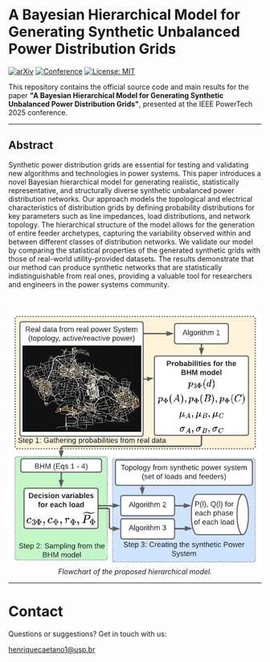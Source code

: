 # A Bayesian Hierarchical Model for Generating Synthetic Unbalanced Power Distribution Grids

[![arXiv](https://img.shields.io/badge/arXiv-2501.08808-b31b1b.svg)](https://arxiv.org/abs/2501.08808)
[![Conference](https://img.shields.io/badge/IEEE-PowerTech%202025-00629B.svg)](https://2025.ieee-powertech.org/)
[![License: MIT](https://img.shields.io/badge/License-MIT-yellow.svg)](https://opensource.org/licenses/MIT)

This repository contains the official source code and main results for the paper **"A Bayesian Hierarchical Model for Generating Synthetic Unbalanced Power Distribution Grids"**, presented at the IEEE PowerTech 2025 conference.

---

## Abstract

Synthetic power distribution grids are essential for testing and validating new algorithms and technologies in power systems. This paper introduces a novel Bayesian hierarchical model for generating realistic, statistically representative, and structurally diverse synthetic unbalanced power distribution networks. Our approach models the topological and electrical characteristics of distribution grids by defining probability distributions for key parameters such as line impedances, load distributions, and network topology. The hierarchical structure of the model allows for the generation of entire feeder archetypes, capturing the variability observed within and between different classes of distribution networks. We validate our model by comparing the statistical properties of the generated synthetic grids with those of real-world utility-provided datasets. The results demonstrate that our method can produce synthetic networks that are statistically indistinguishable from real ones, providing a valuable tool for researchers and engineers in the power systems community.

<br>

<p align="center">
  <img src="https://raw.githubusercontent.com/HenriqueCaetano1/power_tech_2026_synthetic_networks/main/results/flowchart_final.png" width="700" alt="Model Diagram">
  <br>
  <em>Flowchart of the proposed hierarchical model.</em>
</p>

---

# Contact
Questions or suggestions? Get in touch with us:

henriquecaetano1@usp.br


